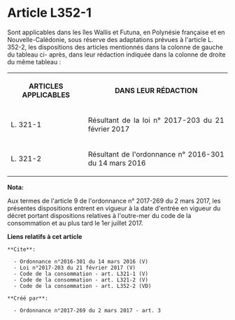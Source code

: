 # Article L352-1

Sont applicables dans les îles Wallis et Futuna, en Polynésie française et en Nouvelle-Calédonie, sous réserve des
adaptations prévues à l'article L. 352-2, les dispositions des articles mentionnés dans la colonne de gauche du tableau ci-
après, dans leur rédaction indiquée dans la colonne de droite du même tableau : 

<table>
      <tbody>
        <tr>
          <th>

ARTICLES APPLICABLES 

</th>
          <th>

DANS LEUR RÉDACTION 

</th>
        </tr>
        <tr>
          <td align="justify">

L. 321-1 

</td>
          <td align="justify">

Résultant de la loi n° 2017-203 du 21 février 2017 

</td>
        </tr>
        <tr>
          <td align="justify">

L. 321-2

</td>
          <td align="justify">

Résultant de l'ordonnance n° 2016-301 du 14 mars 2016

</td>
        </tr>
      </tbody>
    </table>

**Nota:**

Aux termes de l'article 9 de l'ordonnance n° 2017-269 du 2 mars 2017,   les présentes dispositions entrent en vigueur à la
date d'entrée en   vigueur du décret portant dispositions relatives à l'outre-mer du code   de la consommation et au plus
tard le 1er juillet 2017.

**Liens relatifs à cet article**

	**Cite**:

	  - Ordonnance n°2016-301 du 14 mars 2016 (V)
	  - Loi n°2017-203 du 21 février 2017 (V)
	  - Code de la consommation - art. L321-1 (V)
	  - Code de la consommation - art. L321-2 (V)
	  - Code de la consommation - art. L352-2 (VD)

	**Créé par**:

	  - Ordonnance n°2017-269 du 2 mars 2017 - art. 3
